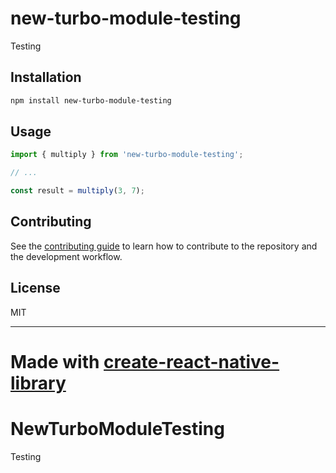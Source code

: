# new-turbo-module-testing

Testing

## Installation

```sh
npm install new-turbo-module-testing
```

## Usage


```js
import { multiply } from 'new-turbo-module-testing';

// ...

const result = multiply(3, 7);
```


## Contributing

See the [contributing guide](CONTRIBUTING.md) to learn how to contribute to the repository and the development workflow.

## License

MIT

---

Made with [create-react-native-library](https://github.com/callstack/react-native-builder-bob)
=======
# NewTurboModuleTesting
Testing
